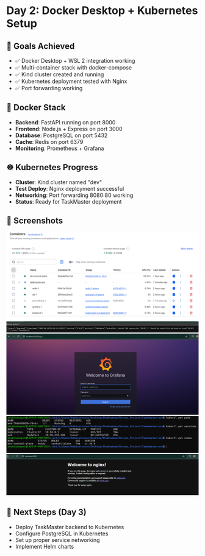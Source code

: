 # Day 2: Docker Desktop + Kubernetes Setup

## 🎯 Goals Achieved
- ✅ Docker Desktop + WSL 2 integration working
- ✅ Multi-container stack with docker-compose
- ✅ Kind cluster created and running
- ✅ Kubernetes deployment tested with Nginx
- ✅ Port forwarding working

## 🐳 Docker Stack
- **Backend**: FastAPI running on port 8000
- **Frontend**: Node.js + Express on port 3000
- **Database**: PostgreSQL on port 5432
- **Cache**: Redis on port 6379
- **Monitoring**: Prometheus + Grafana

## ☸️ Kubernetes Progress
- **Cluster**: Kind cluster named "dev"
- **Test Deploy**: Nginx deployment successful
- **Networking**: Port forwarding 8080:80 working
- **Status**: Ready for TaskMaster deployment

## 📸 Screenshots
![Docker Services](screenshots/day2/01_docker_services_running.png)
![Backend Health](screenshots/day2/02_backend_health_check.png)
![Frontend Login](screenshots/day2/03_frontend_login_page.png)
![Kubernetes Cluster](screenshots/day2/04_kubernetes_cluster_setup.png)
![Nginx Success](screenshots/day2/05_nginx_port_forward.png)

## 🚀 Next Steps (Day 3)
- Deploy TaskMaster backend to Kubernetes
- Configure PostgreSQL in Kubernetes
- Set up proper service networking
- Implement Helm charts
